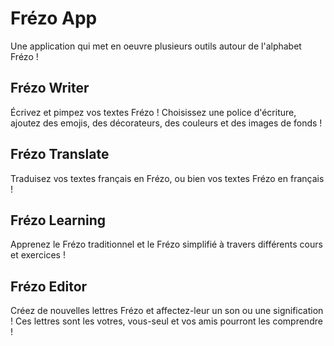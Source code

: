 # Frézo App

Une application qui met en oeuvre plusieurs outils autour de l'alphabet Frézo !


## Frézo Writer

Écrivez et pimpez vos textes Frézo ! Choisissez une police d'écriture, ajoutez des emojis, des décorateurs, des couleurs et des images de fonds !


## Frézo Translate

Traduisez vos textes français en Frézo, ou bien vos textes Frézo en français !


## Frézo Learning

Apprenez le Frézo traditionnel et le Frézo simplifié à travers différents cours et exercices !


## Frézo Editor

Créez de nouvelles lettres Frézo et affectez-leur un son ou une signification ! Ces lettres sont les votres, vous-seul et vos amis pourront les comprendre !
